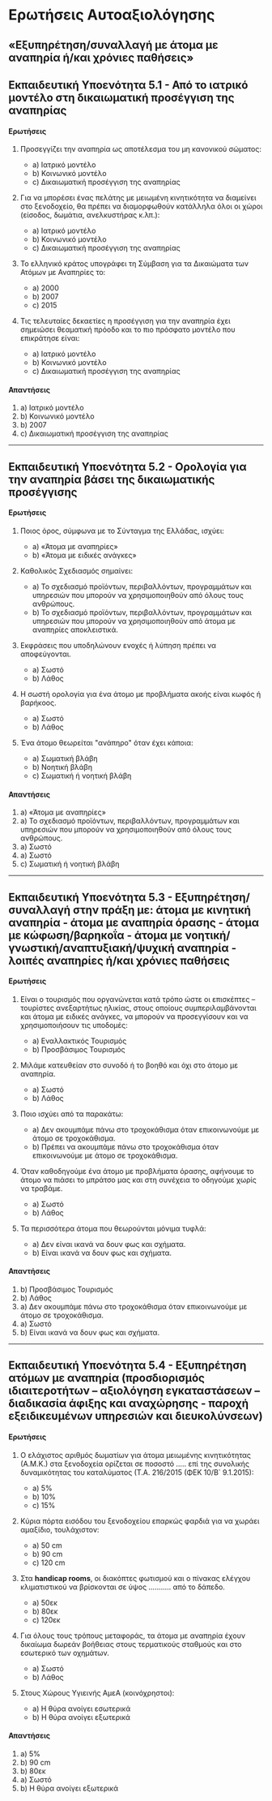 # Ερωτήσεις Αυτοαξιολόγησης 

## «Εξυπηρέτηση/συναλλαγή με άτομα με αναπηρία ή/και χρόνιες παθήσεις»



## Εκπαιδευτική Υποενότητα 5.1 - Από το ιατρικό μοντέλο στη δικαιωματική προσέγγιση της αναπηρίας



#### Ερωτήσεις

1. Προσεγγίζει την αναπηρία ως αποτέλεσμα του μη κανονικού σώματος:
   - a) Ιατρικό μοντέλο
   - b) Κοινωνικό μοντέλο
   - c) Δικαιωματική προσέγγιση της αναπηρίας

2. Για να μπορέσει ένας πελάτης με μειωμένη κινητικότητα να διαμείνει στο ξενοδοχείο, θα πρέπει να διαμορφωθούν κατάλληλα όλοι οι χώροι (είσοδος, δωμάτια, ανελκυστήρας κ.λπ.):
   - a) Ιατρικό μοντέλο
   - b) Κοινωνικό μοντέλο
   - c) Δικαιωματική προσέγγιση της αναπηρίας

3. Το ελληνικό κράτος υπογράφει τη Σύμβαση για τα Δικαιώματα των Ατόμων με Αναπηρίες το:
   - a) 2000
   - b) 2007
   - c) 2015

4. Τις τελευταίες δεκαετίες η προσέγγιση για την αναπηρία έχει σημειώσει θεαματική πρόοδο και το πιο πρόσφατο μοντέλο που επικράτησε είναι:
   - a) Ιατρικό μοντέλο
   - b) Κοινωνικό μοντέλο
   - c) Δικαιωματική προσέγγιση της αναπηρίας



#### Απαντήσεις

1. a) Ιατρικό μοντέλο
2. b) Κοινωνικό μοντέλο
3. b) 2007
4. c) Δικαιωματική προσέγγιση της αναπηρίας



---



## Εκπαιδευτική Υποενότητα 5.2  - Ορολογία για την αναπηρία βάσει της δικαιωματικής προσέγγισης



#### Ερωτήσεις

1. Ποιος όρος, σύμφωνα με το Σύνταγμα της Ελλάδας, ισχύει:
   - a) «Άτομα με αναπηρίες»
   - b) «Άτομα με ειδικές ανάγκες»

2. Καθολικός Σχεδιασμός σημαίνει:
   - a) Το σχεδιασμό προϊόντων, περιβαλλόντων, προγραμμάτων και υπηρεσιών που μπορούν να χρησιμοποιηθούν από όλους τους ανθρώπους.
   - b) Το σχεδιασμό προϊόντων, περιβαλλόντων, προγραμμάτων και υπηρεσιών που μπορούν να χρησιμοποιηθούν από άτομα με αναπηρίες αποκλειστικά.

3. Εκφράσεις που υποδηλώνουν ενοχές ή λύπηση πρέπει να αποφεύγονται.
   - a) Σωστό
   - b) Λάθος

4. Η σωστή ορολογία για ένα άτομο με προβλήματα ακοής είναι κωφός ή βαρήκοος.
   - a) Σωστό
   - b) Λάθος

5. Ένα άτομο θεωρείται "ανάπηρο" όταν έχει κάποια:
   - a) Σωματική βλάβη
   - b) Νοητική βλάβη
   - c) Σωματική ή νοητική βλάβη



#### Απαντήσεις

1. a) «Άτομα με αναπηρίες»
2. a) Το σχεδιασμό προϊόντων, περιβαλλόντων, προγραμμάτων και υπηρεσιών που μπορούν να χρησιμοποιηθούν από όλους τους ανθρώπους.
3. a) Σωστό
4. a) Σωστό
5. c) Σωματική ή νοητική βλάβη



---



## Εκπαιδευτική Υποενότητα 5.3 - Εξυπηρέτηση/συναλλαγή στην πράξη με:  άτομα με κινητική αναπηρία - άτομα με αναπηρία όρασης  - άτομα με κώφωση/βαρηκοΐα  - άτομα με νοητική/γνωστική/αναπτυξιακή/ψυχική αναπηρία - λοιπές αναπηρίες ή/και χρόνιες παθήσεις



#### Ερωτήσεις 

1. Είναι ο τουρισμός που οργανώνεται κατά τρόπο ώστε οι επισκέπτες – τουρίστες ανεξαρτήτως ηλικίας, στους οποίους συμπεριλαμβάνονται και άτομα με ειδικές ανάγκες, να μπορούν να προσεγγίσουν και να χρησιμοποιήσουν τις υποδομές:
   - a) Εναλλακτικός Τουρισμός
   - b) Προσβάσιμος Τουρισμός

2. Μιλάμε κατευθείαν στο συνοδό ή το βοηθό και όχι στο άτομο με αναπηρία.
   - a) Σωστό
   - b) Λάθος

3. Ποιο ισχύει από τα παρακάτω:
   - a) Δεν ακουμπάμε πάνω στο τροχοκάθισμα όταν επικοινωνούμε με άτομο σε τροχοκάθισμα.
   - b) Πρέπει να ακουμπάμε πάνω στο τροχοκάθισμα όταν επικοινωνούμε με άτομο σε τροχοκάθισμα.

4. Όταν καθοδηγούμε ένα άτομο με προβλήματα όρασης, αφήνουμε το άτομο να πιάσει το μπράτσο μας και στη συνέχεια το οδηγούμε χωρίς να τραβάμε.
   - a) Σωστό
   - b) Λάθος

5. Τα περισσότερα άτομα που θεωρούνται μόνιμα τυφλά:
   - a) Δεν είναι ικανά να δουν φως και σχήματα.
   - b) Είναι ικανά να δουν φως και σχήματα.

#### Απαντήσεις

1. b) Προσβάσιμος Τουρισμός
2. b) Λάθος
3. a) Δεν ακουμπάμε πάνω στο τροχοκάθισμα όταν επικοινωνούμε με άτομο σε τροχοκάθισμα.
4. a) Σωστό
5. b) Είναι ικανά να δουν φως και σχήματα.



---



## Εκπαιδευτική Υποενότητα 5.4 - Εξυπηρέτηση ατόμων με αναπηρία (προσδιορισμός ιδιαιτεροτήτων – αξιολόγηση εγκαταστάσεων – διαδικασία άφιξης και αναχώρησης - παροχή εξειδικευμένων υπηρεσιών και διευκολύνσεων)



#### Ερωτήσεις 

1. Ο ελάχιστος αριθμός δωματίων για άτομα μειωμένης κινητικότητας (Α.Μ.Κ.) στα ξενοδοχεία ορίζεται σε ποσοστό ..... επί της συνολικής δυναμικότητας του καταλύματος (Τ.Α. 216/2015 (ΦΕΚ 10/Β` 9.1.2015):
   - a) 5%
   - b) 10%
   - c) 15%

2. Κύρια πόρτα εισόδου του ξενοδοχείου επαρκώς φαρδιά για να χωράει αμαξίδιο, τουλάχιστον:
   - a) 50 cm
   - b) 90 cm
   - c) 120 cm

3. Στα **handicap rooms**, οι διακόπτες φωτισμού και ο πίνακας ελέγχου κλιματιστικού να βρίσκονται σε ύψος ........... από το δάπεδο.
   - a) 50εκ
   - b) 80εκ
   - c) 120εκ

4. Για όλους τους τρόπους μεταφοράς, τα άτομα με αναπηρία έχουν δικαίωμα δωρεάν βοήθειας στους τερματικούς σταθμούς και στο εσωτερικό των οχημάτων.
   - a) Σωστό
   - b) Λάθος

5. Στους Χώρους Υγιεινής ΑμεΑ (κοινόχρηστοι):
   - a) Η θύρα ανοίγει εσωτερικά
   - b) Η θύρα ανοίγει εξωτερικά



#### Απαντήσεις

1. a) 5%
2. b) 90 cm
3. b) 80εκ
4. a) Σωστό
5. b) Η θύρα ανοίγει εξωτερικά